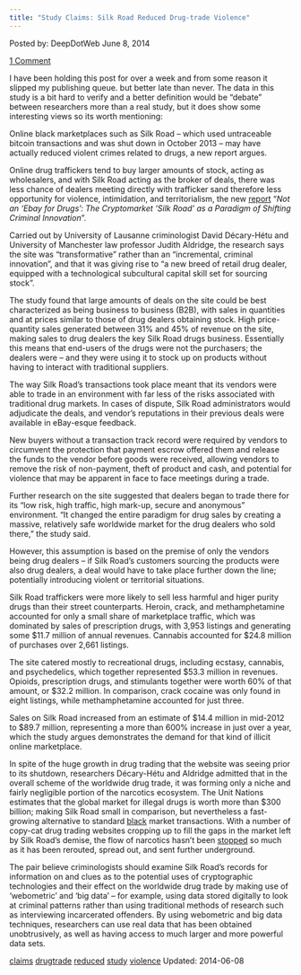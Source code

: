 ```yaml
---
title: "Study Claims: Silk Road Reduced Drug-trade Violence"
---
```


<article class="post-listing post-5885 post type-post status-publish format-standard has-post-thumbnail hentry  tag-claims tag-drugtrade tag-reduced tag-study tag-violence">
Posted by: DeepDotWeb
<span>June 8, 2014</span>
    
<a href="/2014/06/08/study-claims-silk-road-reduced-drug-trade-violence/#comments">1 Comment</a></span>
</p>
<div class="clear"></div>
<div class="entry">
<p>I have been holding this post for over a week and from some reason it slipped my publishing queue. but better late than never. The data in this study is a bit hard to verify and a better definition would be &#8220;debate&#8221; between researchers more than a real study, but it does show some interesting views so its worth mentioning:</p>
<p>Online black marketplaces such as Silk Road – which used untraceable bitcoin transactions and was shut down in October 2013 – may have actually reduced violent crimes related to drugs, a new report argues.</p>
<p>Online drug traffickers tend to buy larger amounts of stock, acting as wholesalers, and with Silk Road acting as the broker of deals, there was less chance of dealers meeting directly with trafficker sand therefore less opportunity for violence, intimidation, and territorialism, the new <a href="http://papers.ssrn.com/sol3/papers.cfm?abstract_id=2436643">report</a> “<em>Not an ‘Ebay for Drugs’: The Cryptomarket ‘Silk Road’ as a Paradigm of Shifting Criminal Innovation</em>”.</p>
<p>Carried out by University of Lausanne criminologist David Décary-Hétu and University of Manchester law professor Judith Aldridge, the research says the site was “transformative” rather than an “incremental, criminal innovation”, and that it was giving rise to “a new breed of retail drug dealer, equipped with a technological subcultural capital skill set for sourcing stock”.</p>
<p>The study found that large amounts of deals on the site could be best characterized as being business to business (B2B), with sales in quantities and at prices similar to those of drug dealers obtaining stock. High price-quantity sales generated between 31% and 45% of revenue on the site, making sales to drug dealers the key Silk Road drugs business. Essentially this means that end-users of the drugs were not the purchasers; the dealers were – and they were using it to stock up on products without having to interact with traditional suppliers.</p>
<p>The way Silk Road’s transactions took place meant that its vendors were able to trade in an environment with far less of the risks associated with traditional drug markets. In cases of dispute, Silk Road administrators would adjudicate the deals, and vendor’s reputations in their previous deals were available in eBay-esque feedback.</p>
<p>New buyers without a transaction track record were required by vendors to circumvent the protection that payment escrow offered them and release the funds to the vendor before goods were received, allowing vendors to remove the risk of non-payment, theft of product and cash, and potential for violence that may be apparent in face to face meetings during a trade.</p>
<p>Further research on the site suggested that dealers began to trade there for its “low risk, high traffic, high mark-up, secure and anonymous” environment. “It changed the entire paradigm for drug sales by creating a massive, relatively safe worldwide market for the drug dealers who sold there,” the study said.</p>
<p>However, this assumption is based on the premise of only the vendors being drug dealers – if Silk Road’s customers sourcing the products were also drug dealers, a deal would have to take place further down the line; potentially introducing violent or territorial situations.</p>
<p>Silk Road traffickers were more likely to sell less harmful and higer purity drugs than their street counterparts. Heroin, crack, and methamphetamine accounted for only a small share of marketplace traffic, which was dominated by sales of prescription drugs, with 3,953 listings and generating some $11.7 million of annual revenues. Cannabis accounted for $24.8 million of purchases over 2,661 listings.</p>
<p>The site catered mostly to recreational drugs, including ecstasy, cannabis, and psychedelics, which together represented $53.3 million in revenues. Opioids, prescription drugs, and stimulants together were worth 60% of that amount, or $32.2 million. In comparison, crack cocaine was only found in eight listings, while methamphetamine accounted for just three.</p>
<p>Sales on Silk Road increased from an estimate of $14.4 million in mid-2012 to $89.7 million, representing a more than 600% increase in just over a year, which the study argues demonstrates the demand for that kind of illicit online marketplace.</p>
<p>In spite of the huge growth in drug trading that the website was seeing prior to its shutdown, researchers Décary-Hétu and Aldridge admitted that in the overall scheme of the worldwide drug trade, it was forming only a niche and fairly negligible portion of the narcotics ecosystem. The Unit Nations estimates that the global market for illegal drugs is worth more than $300 billion; making Silk Road small in comparison, but nevertheless a fast-growing alternative to standard <a href="http://www.aljazeera.com/news/europe/2014/05/global-war-drugs-failure-lse-nobel-prize-201456212727317668.html">black</a> market transactions. With a number of copy-cat drug trading websites cropping up to fill the gaps in the market left by Silk Road’s demise, the flow of narcotics hasn’t been <a href="/2014/05/12/darknetmarkets-listing-count-is-booming-53917/">stopped</a> so much as it has been rerouted, spread out, and sent further underground.</p>
<p>The pair believe criminologists should examine Silk Road’s records for information on and clues as to the potential uses of cryptographic technologies and their effect on the worldwide drug trade by making use of ‘webometric’ and ‘big data’ – for example, using data stored digitally to look at criminal patterns rather than using traditional methods of research such as interviewing incarcerated offenders. By using webometric and big data techniques, researchers can use real data that has been obtained unobtrusively, as well as having access to much larger and more powerful data sets.</p>
</div>
<a href="https://www.deepdotweb.com/tag/claims/" rel="tag">claims</a> <a href="https://www.deepdotweb.com/tag/drugtrade/" rel="tag">drugtrade</a> <a href="https://www.deepdotweb.com/tag/reduced/" rel="tag">reduced</a>  <a href="https://www.deepdotweb.com/tag/study/" rel="tag">study</a> <a href="https://www.deepdotweb.com/tag/violence/" rel="tag">violence</a></span> 
Updated: 2014-06-08
    
